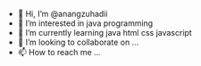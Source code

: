 - 👋 Hi, I’m @anangzuhadii
- 👀 I’m interested in java programming
- 🌱 I’m currently learning java html css javascript
- 💞️ I’m looking to collaborate on ...
- 📫 How to reach me ...

<!---
anangzuhadii/anangzuhadii is a ✨ special ✨ repository because its `README.md` (this file) appears on your GitHub profile.
You can click the Preview link to take a look at your changes.
--->
